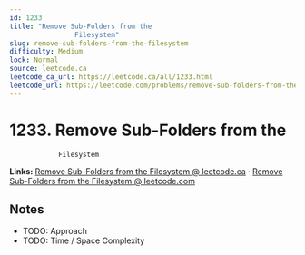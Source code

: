 ```yaml
--- 
id: 1233
title: "Remove Sub-Folders from the
                Filesystem"
slug: remove-sub-folders-from-the-filesystem
difficulty: Medium
lock: Normal
source: leetcode.ca
leetcode_ca_url: https://leetcode.ca/all/1233.html
leetcode_url: https://leetcode.com/problems/remove-sub-folders-from-the-filesystem/
---
```


# 1233. Remove Sub-Folders from the
                Filesystem

**Links:** [Remove Sub-Folders from the
                Filesystem @ leetcode.ca](https://leetcode.ca/all/1233.html) · [Remove Sub-Folders from the
                Filesystem @ leetcode.com](https://leetcode.com/problems/remove-sub-folders-from-the-filesystem/)

## Notes
- TODO: Approach
- TODO: Time / Space Complexity
